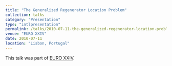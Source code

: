 ```yaml
---
title: "The Generalized Regenerator Location Problem"
collection: talks
category: "Presentation"
type: "intlpresentation"
permalink: /talks/2010-07-11-the-generalized-regenerator-location-problem
venue: "EURO XXIV"
date: 2010-07-11
location: "Lisbon, Portugal"
---
```


This talk was part of [EURO XXIV](http://www.euro2010lisbon.org/).